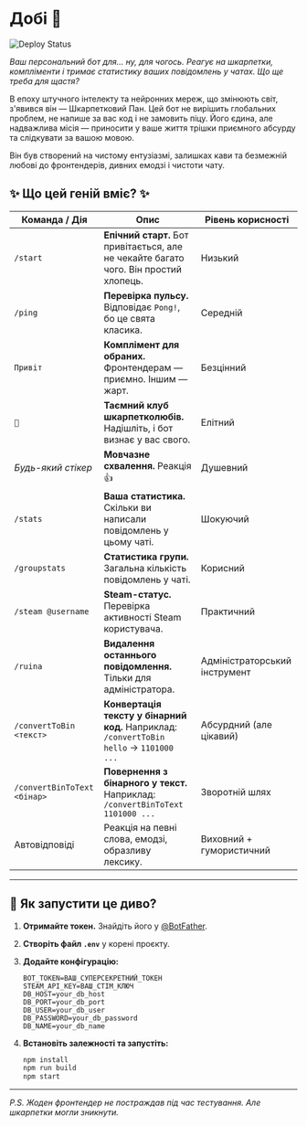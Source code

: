 # Добі 🧦

![Deploy Status](https://github.com/Glubin-yep/telegram_bot_group/workflows/Deploy%20to%20Remote%20Server/badge.svg)

*Ваш персональний бот для... ну, для чогось. Реагує на шкарпетки, компліменти і тримає статистику ваших повідомлень у чатах. Що ще треба для щастя?*

В епоху штучного інтелекту та нейронних мереж, що змінюють світ, з'явився він — Шкарпетковий Пан. Цей бот не вирішить глобальних проблем, не напише за вас код і не замовить піцу. Його єдина, але надважлива місія — приносити у ваше життя трішки приємного абсурду та слідкувати за вашою мовою.

Він був створений на чистому ентузіазмі, залишках кави та безмежній любові до фронтендерів, дивних емодзі і чистоти чату.

## ✨ Що цей геній вміє? ✨

| Команда / Дія             | Опис                                                                                         | Рівень корисності               |
|--------------------------|----------------------------------------------------------------------------------------------|--------------------------------|
| `/start`                 | **Епічний старт.** Бот привітається, але не чекайте багато чого. Він простий хлопець.        | Низький                        |
| `/ping`                  | **Перевірка пульсу.** Відповідає `Pong!`, бо це свята класика.                               | Середній                       |
| `Привіт`                 | **Комплімент для обраних.** Фронтендерам — приємно. Іншим — жарт.                           | Безцінний                      |
| `🧦`                     | **Таємний клуб шкарпетколюбів.** Надішліть, і бот визнає у вас свого.                        | Елітний                        |
| *Будь-який стікер*       | **Мовчазне схвалення.** Реакція 👍                                                           | Душевний                       |
| `/stats`                 | **Ваша статистика.** Скільки ви написали повідомлень у цьому чаті.                          | Шокуючий                       |
| `/groupstats`            | **Статистика групи.** Загальна кількість повідомлень у чаті.                               | Корисний                       |
| `/steam @username`       | **Steam-статус.** Перевірка активності Steam користувача.                                   | Практичний                     |
| `/ruina`                 | **Видалення останнього повідомлення.** Тільки для адміністратора.                           | Адміністраторський інструмент |
| `/convertToBin <текст>`  | **Конвертація тексту у бінарний код.** Наприклад: `/convertToBin hello` → `1101000 ...`     | Абсурдний (але цікавий)        |
| `/convertBinToText <бінар>` | **Повернення з бінарного у текст.** Наприклад: `/convertBinToText 1101000 ...`             | Зворотній шлях                 |
| Автовідповіді            | Реакція на певні слова, емодзі, образливу лексику.                                          | Виховний + гумористичний       |

---

## 🚀 Як запустити це диво?

1.  **Отримайте токен.** Знайдіть його у [@BotFather](https://t.me/BotFather).  
2.  **Створіть файл `.env`** у корені проєкту.  
3.  **Додайте конфігурацію:**

    ```env
    BOT_TOKEN=ВАШ_СУПЕРСЕКРЕТНИЙ_ТОКЕН
    STEAM_API_KEY=ВАШ_СТІМ_КЛЮЧ
    DB_HOST=your_db_host
    DB_PORT=your_db_port
    DB_USER=your_db_user
    DB_PASSWORD=your_db_password
    DB_NAME=your_db_name
    ```

4.  **Встановіть залежності та запустіть:**

    ```bash
    npm install
    npm run build
    npm start
    ```

---

*P.S. Жоден фронтендер не постраждав під час тестування. Але шкарпетки могли зникнути.*

